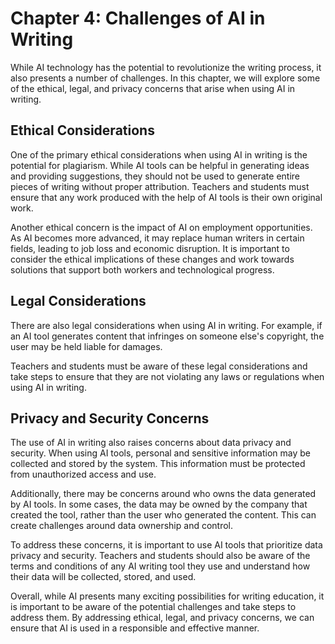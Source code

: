 Chapter 4: Challenges of AI in Writing
======================================

While AI technology has the potential to revolutionize the writing process, it also presents a number of challenges. In this chapter, we will explore some of the ethical, legal, and privacy concerns that arise when using AI in writing.

Ethical Considerations
----------------------

One of the primary ethical considerations when using AI in writing is the potential for plagiarism. While AI tools can be helpful in generating ideas and providing suggestions, they should not be used to generate entire pieces of writing without proper attribution. Teachers and students must ensure that any work produced with the help of AI tools is their own original work.

Another ethical concern is the impact of AI on employment opportunities. As AI becomes more advanced, it may replace human writers in certain fields, leading to job loss and economic disruption. It is important to consider the ethical implications of these changes and work towards solutions that support both workers and technological progress.

Legal Considerations
--------------------

There are also legal considerations when using AI in writing. For example, if an AI tool generates content that infringes on someone else's copyright, the user may be held liable for damages.

Teachers and students must be aware of these legal considerations and take steps to ensure that they are not violating any laws or regulations when using AI in writing.

Privacy and Security Concerns
-----------------------------

The use of AI in writing also raises concerns about data privacy and security. When using AI tools, personal and sensitive information may be collected and stored by the system. This information must be protected from unauthorized access and use.

Additionally, there may be concerns around who owns the data generated by AI tools. In some cases, the data may be owned by the company that created the tool, rather than the user who generated the content. This can create challenges around data ownership and control.

To address these concerns, it is important to use AI tools that prioritize data privacy and security. Teachers and students should also be aware of the terms and conditions of any AI writing tool they use and understand how their data will be collected, stored, and used.

Overall, while AI presents many exciting possibilities for writing education, it is important to be aware of the potential challenges and take steps to address them. By addressing ethical, legal, and privacy concerns, we can ensure that AI is used in a responsible and effective manner.
